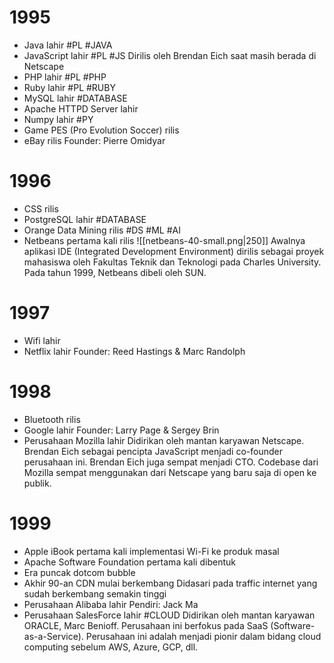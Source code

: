 # 1995
- Java lahir #PL #JAVA
- JavaScript lahir #PL #JS 
	Dirilis oleh Brendan Eich saat masih berada di Netscape
- PHP lahir #PL #PHP
- Ruby lahir #PL #RUBY
- MySQL lahir #DATABASE
- Apache HTTPD Server lahir
- Numpy lahir #PY
- Game PES (Pro Evolution Soccer) rilis
- eBay rilis
	Founder: Pierre Omidyar
# 1996
- CSS rilis
- PostgreSQL lahir #DATABASE 
- Orange Data Mining rilis #DS #ML #AI
- Netbeans pertama kali rilis
	![[netbeans-40-small.png|250]]
	Awalnya aplikasi IDE (Integrated Development Environment) dirilis sebagai proyek mahasiswa oleh Fakultas Teknik dan Teknologi pada Charles University. Pada tahun 1999, Netbeans dibeli oleh SUN.
# 1997
- Wifi lahir
- Netflix lahir
	Founder: Reed Hastings & Marc Randolph
# 1998
- Bluetooth rilis
- Google lahir
	Founder: Larry Page & Sergey Brin
- Perusahaan Mozilla lahir
	Didirikan oleh mantan karyawan Netscape. Brendan Eich sebagai pencipta JavaScript menjadi co-founder perusahaan ini. Brendan Eich juga sempat menjadi CTO. 
	Codebase dari Mozilla sempat menggunakan dari Netscape yang baru saja di open ke publik.
# 1999
- Apple iBook pertama kali implementasi Wi-Fi ke produk masal
- Apache Software Foundation pertama kali dibentuk
- Era puncak dotcom bubble
- Akhir 90-an CDN mulai berkembang
  Didasari pada traffic internet yang sudah berkembang semakin tinggi
- Perusahaan Alibaba lahir
	Pendiri: Jack Ma
- Perusahaan SalesForce lahir #CLOUD
	Didirikan oleh mantan karyawan ORACLE, Marc Benioff. Perusahaan ini berfokus pada SaaS (Software-as-a-Service). Perusahaan ini adalah menjadi pionir dalam bidang cloud computing sebelum AWS, Azure, GCP, dll.